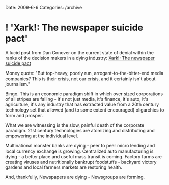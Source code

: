 Date: 2009-6-6
Categories: /archive

# ! 'Xark!: The newspaper suicide pact'

A lucid post from Dan Conover on the current state of denial within the ranks of the decision makers in a dying industry: <a href="http://xark.typepad.com/my_weblog/2009/06/the-newspaper-suicide-pact.html">Xark!: The newspaper suicide pact</a>

Money quote: "But top-heavy, poorly run, arrogant-to-the-bitter-end media companies? This is their crisis, not our crisis, and it certainly isn't about journalism."

Bingo.  This is an economic paradigm shift in which over sized corporations of all stripes are failing - it's not just media, it's finance, it's auto, it's agriculture, it's any industry that has extracted value from a 20th century technology set that allowed (and to some extent encouraged) oligarchies to form and prosper.  

What we are witnessing is the slow, painful death of the corporate paradigm. 21st century technologies are atomizing and distributing and empowering at the individual level. 

Multinational monster banks are dying - peer to peer micro lending and local currency exchange is growing.  Centralized auto manufacturing is dying - a better place and useful mass transit is coming. Factory farms are creating viruses and nutritionally bankrupt foodstuffs - backyard victory gardens and local farmers markets are restoring health. 

And, thankfully, Newspapers are dying - Newsgroups are forming.  
